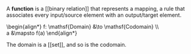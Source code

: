 A **function** is a [[binary relation]] that represents a mapping, a rule that associates every input/source element with an output/target element. 

\begin{align\*}
f: \mathsf{Domain} &\to \mathsf{Codomain} \\\\\
a &\mapsto f(a)
\end{align\*}

The domain is a [[set]], and so is the codomain.